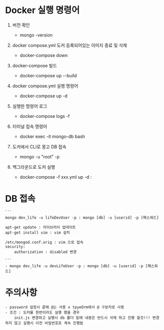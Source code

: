 
# Docker 실행 명령어

1. 버전 확인
    - mongo -version

2. docker compose.yml 도커 등록되어있는 이미지 종료 및 삭제
    - docker-compose down 

3. docker-compose 빌드
    - docker-compose up --build

4. docker compose.yml 실행 명령어
    - docker-compose up -d  

5. 실행한 명령어 로그
    - docker-compose logs -f 

6. 터미널 접속 명령어
    - docker exec -it mongo-db bash

7. 도커에서 CLI로 몽고 DB 접속 
    - mongo -u "root" -p 

8. 백그라운드로 도커 실행
    - docker-compose -f xxx.yml up -d : 

# DB 접속
    ``` 
    mongo dev_life -u lifeDevUser -p : mongo [db] -u [userid] -p [패스워드]

    apt-get update : 라이브러이 업데이트
    apt-get install vim : vim 설치

    /etc/mongod.conf.orig : vim 으로 접속
    security:
        authorization : disabled 변경

    ```
    - mongo dev_life -u devLifeUser -p : mongo [db] -u [userid] -p [패스워드]

# 주의사항
    - password 설정시 끝에 @는 사용 x tpyeOrm에서 @ 구분자로 사용
    - 조건 : 도커를 한번이라도 실행 했을 경우
        init.js 변경하고 실행시 db 폴더 밑에 내용은 반드시 삭제 하고 진행 할것!!! 변경하지 않고 실행시 이전 비밀번호로 계속 진행됨
